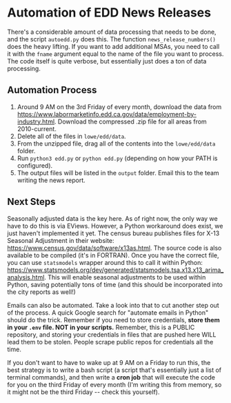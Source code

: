 # Automation of EDD News Releases

There's a considerable amount of data processing that needs to be done, and the script `autoedd.py` does this. The function `news_release_numbers()` does the heavy lifting. If you want to add additional MSAs, you need to call it with the `fname` argument equal to the name of the file you want to process. The code itself is quite verbose, but essentially just does a ton of data processing.


## Automation Process

1. Around 9 AM on the 3rd Friday of every month, download the data from https://www.labormarketinfo.edd.ca.gov/data/employment-by-industry.html. Download the compressed .zip file for all areas from 2010-current.
2. Delete all of the files in `lowe/edd/data`.
3. From the unzipped file, drag all of the contents into the `lowe/edd/data` folder.
4. Run `python3 edd.py` or `python edd.py` (depending on how your PATH is configured).
5. The output files will be listed in the `output` folder. Email this to the team writing the news report.

## Next Steps

Seasonally adjusted data is the key here. As of right now, the only way we have to do this is via EViews. However, a Python workaround does exist, we just haven't implemented it yet. The census bureau publishes files for X-13 Seasonal Adjustment in their website: https://www.census.gov/data/software/x13as.html. The source code is also available to be compiled (it's in FORTRAN). Once you have the correct file, you can use `statsmodels` wrapper around this to call it within Python: https://www.statsmodels.org/dev/generated/statsmodels.tsa.x13.x13_arima_analysis.html. This will enable seasonal adjustments to be used within Python, saving potentially tons of time (and this should be incorporated into the city reports as well!)

Emails can also be automated. Take a look into that to cut another step out of the process. A quick Google search for "automate emails in Python" should do the trick. Remember if you need to store credentials, **store them in your `.env` file. NOT in your scripts.** Remember, this is a PUBLIC repository, and storing your credentials in files that are pushed here WILL lead them to be stolen. People scrape public repos for credentials all the time.

If you don't want to have to wake up at 9 AM on a Friday to run this, the best strategy is to write a bash script (a script that's essentially just a list of terminal commands), and then write a **cron job** that will execute the code for you on the third Friday of every month (I'm writing this from memory, so it might not be the third Friday -- check this yourself). 
